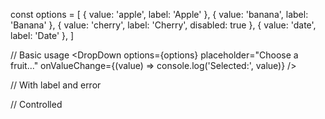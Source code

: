 const options = [
{ value: 'apple', label: 'Apple' },
{ value: 'banana', label: 'Banana' },
{ value: 'cherry', label: 'Cherry', disabled: true },
{ value: 'date', label: 'Date' },
]

// Basic usage
<DropDown
options={options}
placeholder="Choose a fruit..."
onValueChange={(value) => console.log('Selected:', value)}
/>

// With label and error
<DropDown
  label="Select Fruit"
  options={options}
  error="Please select a fruit"
  fullWidth
/>

// Controlled
<DropDown
  options={options}
  value={selectedValue}
  onValueChange={setSelectedValue}
/>
